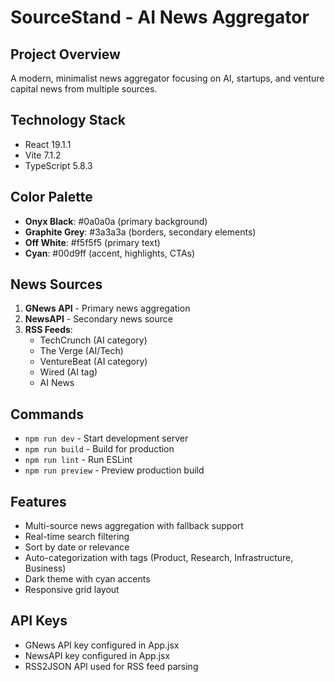 # SourceStand - AI News Aggregator

## Project Overview
A modern, minimalist news aggregator focusing on AI, startups, and venture capital news from multiple sources.

## Technology Stack
- React 19.1.1
- Vite 7.1.2
- TypeScript 5.8.3

## Color Palette
- **Onyx Black**: #0a0a0a (primary background)
- **Graphite Grey**: #3a3a3a (borders, secondary elements)
- **Off White**: #f5f5f5 (primary text)
- **Cyan**: #00d9ff (accent, highlights, CTAs)

## News Sources
1. **GNews API** - Primary news aggregation
2. **NewsAPI** - Secondary news source
3. **RSS Feeds**:
   - TechCrunch (AI category)
   - The Verge (AI/Tech)
   - VentureBeat (AI category)
   - Wired (AI tag)
   - AI News

## Commands
- `npm run dev` - Start development server
- `npm run build` - Build for production
- `npm run lint` - Run ESLint
- `npm run preview` - Preview production build

## Features
- Multi-source news aggregation with fallback support
- Real-time search filtering
- Sort by date or relevance
- Auto-categorization with tags (Product, Research, Infrastructure, Business)
- Dark theme with cyan accents
- Responsive grid layout

## API Keys
- GNews API key configured in App.jsx
- NewsAPI key configured in App.jsx
- RSS2JSON API used for RSS feed parsing
